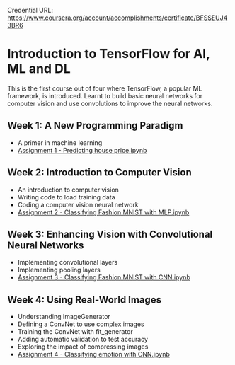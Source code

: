 Credential URL: https://www.coursera.org/account/accomplishments/certificate/BFSSEUJ43BR6

# Introduction to TensorFlow for AI, ML and DL

This is the first course out of four where TensorFlow, a popular ML framework, is introduced. Learnt to build basic neural networks for computer vision and use convolutions to improve the neural networks.

## Week 1: A New Programming Paradigm
- A primer in machine learning
- [Assignment 1 - Predicting house price.ipynb](https://github.com/a-rama-mohan/Introduction-to-TensorFlow-for-Artificial-Intelligence-Machine-Learning-and-Deep-Learning/blob/main/Course%201/C1W1_Assignment.ipynb)

## Week 2: Introduction to Computer Vision
- An introduction to computer vision
- Writing code to load training data
- Coding a computer vision neural network
- [Assignment 2 - Classifying Fashion MNIST with MLP.ipynb](https://github.com/a-rama-mohan/Introduction-to-TensorFlow-for-Artificial-Intelligence-Machine-Learning-and-Deep-Learning/blob/main/Course%201/C1W2_Assignment.ipynb)

## Week 3: Enhancing Vision with Convolutional Neural Networks
- Implementing convolutional layers
- Implementing pooling layers
- [Assignment 3 - Classifying Fashion MNIST with CNN.ipynb](https://github.com/a-rama-mohan/Introduction-to-TensorFlow-for-Artificial-Intelligence-Machine-Learning-and-Deep-Learning/blob/main/Course%201/C1W3_Assignment.ipynb)

## Week 4: Using Real-World Images

- Understanding ImageGenerator
- Defining a ConvNet to use complex images
- Training the ConvNet with fit_generator
- Adding automatic validation to test accuracy
- Exploring the impact of compressing images
- [Assignment 4 - Classifying emotion with CNN.ipynb](https://github.com/a-rama-mohan/Introduction-to-TensorFlow-for-Artificial-Intelligence-Machine-Learning-and-Deep-Learning/blob/main/Course%201/C1W4_Assignment.ipynb)
